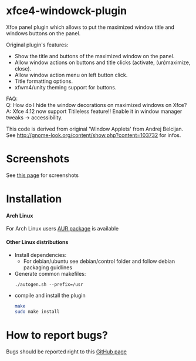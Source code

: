 # xfce4-windowck-plugin

Xfce panel plugin which allows to put the maximized window title and windows buttons on the panel.

Original plugin's features:

* Show the title and buttons of the maximized window on the panel.
* Allow window actions on buttons and title clicks (activate, (un)maximize, close).
* Allow window action menu on left button click.
* Title formatting options.
* xfwm4/unity theming support for buttons.

FAQ:  
Q: How do I hide the window decorations on maximized windows on Xfce?  
A: Xfce 4.12 now support Titileless feature!! Enable it in window manager tweaks → accessibility.

This code is derived from original 'Window Applets' from Andrej Belcijan.
See http://gnome-look.org/content/show.php?content=103732 for infos.

# Screenshots

See [this page](https://goodies.xfce.org/projects/panel-plugins/xfce4-windowck-plugin) for screenshots

# Installation

#### Arch Linux

For Arch Linux users [AUR package](https://aur.archlinux.org/packages/xfce4-windowck-plugin-bobko-mod/) is available

#### Other Linux distributions

* Install dependencies:
  - For debian/ubuntu see debian/control folder and follow debian packaging guidlines
* Generate common makefiles:
  ```
  ./autogen.sh --prefix=/usr
  ```
* compile and install the plugin
  ```bash
  make
  sudo make install
  ```

# How to report bugs?

Bugs should be reported right to this [GitHub page](https://github.com/nikitabobko/xfce4-windowck-plugin-bobko-mod/issues)
